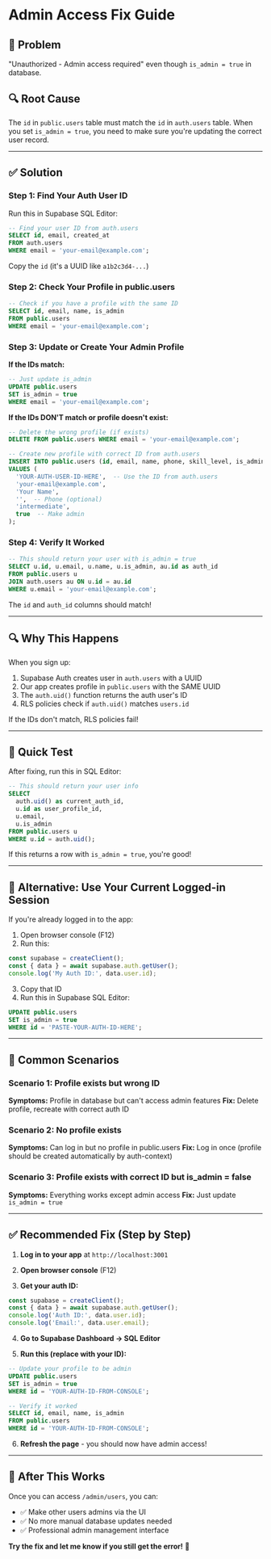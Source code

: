 # Admin Access Fix Guide

## 🚨 Problem
"Unauthorized - Admin access required" even though `is_admin = true` in database.

## 🔍 Root Cause
The `id` in `public.users` table must match the `id` in `auth.users` table. When you set `is_admin = true`, you need to make sure you're updating the correct user record.

---

## ✅ Solution

### Step 1: Find Your Auth User ID

Run this in Supabase SQL Editor:

```sql
-- Find your user ID from auth.users
SELECT id, email, created_at 
FROM auth.users 
WHERE email = 'your-email@example.com';
```

Copy the `id` (it's a UUID like `a1b2c3d4-...`)

### Step 2: Check Your Profile in public.users

```sql
-- Check if you have a profile with the same ID
SELECT id, email, name, is_admin 
FROM public.users 
WHERE email = 'your-email@example.com';
```

### Step 3: Update or Create Your Admin Profile

**If the IDs match:**
```sql
-- Just update is_admin
UPDATE public.users 
SET is_admin = true 
WHERE email = 'your-email@example.com';
```

**If the IDs DON'T match or profile doesn't exist:**
```sql
-- Delete the wrong profile (if exists)
DELETE FROM public.users WHERE email = 'your-email@example.com';

-- Create new profile with correct ID from auth.users
INSERT INTO public.users (id, email, name, phone, skill_level, is_admin)
VALUES (
  'YOUR-AUTH-USER-ID-HERE',  -- Use the ID from auth.users
  'your-email@example.com',
  'Your Name',
  '',  -- Phone (optional)
  'intermediate',
  true  -- Make admin
);
```

### Step 4: Verify It Worked

```sql
-- This should return your user with is_admin = true
SELECT u.id, u.email, u.name, u.is_admin, au.id as auth_id
FROM public.users u
JOIN auth.users au ON u.id = au.id
WHERE u.email = 'your-email@example.com';
```

The `id` and `auth_id` columns should match!

---

## 🔍 Why This Happens

When you sign up:
1. Supabase Auth creates user in `auth.users` with a UUID
2. Our app creates profile in `public.users` with the SAME UUID
3. The `auth.uid()` function returns the auth user's ID
4. RLS policies check if `auth.uid()` matches `users.id`

If the IDs don't match, RLS policies fail!

---

## 🧪 Quick Test

After fixing, run this in SQL Editor:

```sql
-- This should return your user info
SELECT 
  auth.uid() as current_auth_id,
  u.id as user_profile_id,
  u.email,
  u.is_admin
FROM public.users u
WHERE u.id = auth.uid();
```

If this returns a row with `is_admin = true`, you're good!

---

## 🚀 Alternative: Use Your Current Logged-in Session

If you're already logged in to the app:

1. Open browser console (F12)
2. Run this:
```javascript
const supabase = createClient();
const { data } = await supabase.auth.getUser();
console.log('My Auth ID:', data.user.id);
```

3. Copy that ID
4. Run this in Supabase SQL Editor:
```sql
UPDATE public.users 
SET is_admin = true 
WHERE id = 'PASTE-YOUR-AUTH-ID-HERE';
```

---

## 📝 Common Scenarios

### Scenario 1: Profile exists but wrong ID
**Symptoms:** Profile in database but can't access admin features
**Fix:** Delete profile, recreate with correct auth ID

### Scenario 2: No profile exists
**Symptoms:** Can log in but no profile in public.users
**Fix:** Log in once (profile should be created automatically by auth-context)

### Scenario 3: Profile exists with correct ID but is_admin = false
**Symptoms:** Everything works except admin access
**Fix:** Just update `is_admin = true`

---

## ✅ Recommended Fix (Step by Step)

1. **Log in to your app** at `http://localhost:3001`

2. **Open browser console** (F12)

3. **Get your auth ID:**
```javascript
const supabase = createClient();
const { data } = await supabase.auth.getUser();
console.log('Auth ID:', data.user.id);
console.log('Email:', data.user.email);
```

4. **Go to Supabase Dashboard → SQL Editor**

5. **Run this (replace with your ID):**
```sql
-- Update your profile to be admin
UPDATE public.users 
SET is_admin = true 
WHERE id = 'YOUR-AUTH-ID-FROM-CONSOLE';

-- Verify it worked
SELECT id, email, name, is_admin 
FROM public.users 
WHERE id = 'YOUR-AUTH-ID-FROM-CONSOLE';
```

6. **Refresh the page** - you should now have admin access!

---

## 🎯 After This Works

Once you can access `/admin/users`, you can:
- ✅ Make other users admins via the UI
- ✅ No more manual database updates needed
- ✅ Professional admin management interface

**Try the fix and let me know if you still get the error!** 🚀

